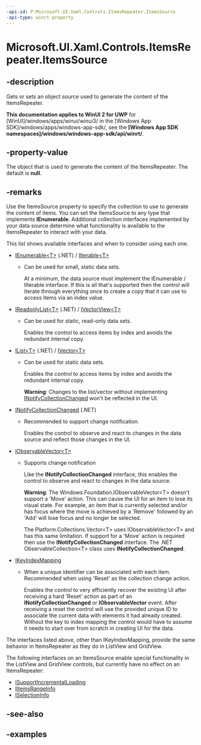 ```yaml
---
-api-id: P:Microsoft.UI.Xaml.Controls.ItemsRepeater.ItemsSource
-api-type: winrt property
---
```


# Microsoft.UI.Xaml.Controls.ItemsRepeater.ItemsSource

<!--
public object ItemsSource { get; set; }
-->

## -description

Gets or sets an object source used to generate the content of the ItemsRepeater.

**This documentation applies to WinUI 2 for UWP** for [WinUI]/windows/apps/winui/winui3/ in the [Windows App SDK]/windows/apps/windows-app-sdk/, see the **[Windows App SDK namespaces]/windows/windows-app-sdk/api/winrt/**.

## -property-value

The object that is used to generate the content of the ItemsRepeater. The default is **null**.

## -remarks

Use the ItemsSource property to specify the collection to use to generate the content of items. You can set the ItemsSource to any type that implements **IEnumerable**. Additional collection interfaces implemented by your data source determine what functionality is available to the ItemsRepeater to interact with your data.

This list shows available interfaces and when to consider using each one.

- [IEnumerable&lt;T&gt;](/dotnet/api/system.collections.generic.ienumerable-1?view=dotnet-uwp-10.0&preserve-view=true) (.NET) / [IIterable&lt;T&gt;](/uwp/api/windows.foundation.collections.iiterable_t_)

  - Can be used for small, static data sets.

    At a minimum, the data source must implement the IEnumerable / IIterable interface. If this is all that's supported then the control will iterate through everything once to create a copy that it can use to access items via an index value.

- [IReadonlyList&lt;T&gt;](/dotnet/api/system.collections.generic.ireadonlylist-1?view=dotnet-uwp-10.0&preserve-view=true) (.NET) / [IVectorView&lt;T&gt;](/uwp/api/windows.foundation.collections.ivectorview_t_)

  - Can be used for static, read-only data sets.

    Enables the control to access items by index and avoids the redundant internal copy.

- [IList&lt;T&gt;](/dotnet/api/system.collections.generic.ilist-1?view=dotnet-uwp-10.0&preserve-view=true) (.NET) / [IVector&lt;T&gt;](/uwp/api/windows.foundation.collections.ivector_t_)

  - Can be used for static data sets.

    Enables the control to access items by index and avoids the redundant internal copy.

    **Warning**:
    Changes to the list/vector without implementing [INotifyCollectionChanged](/dotnet/api/system.collections.specialized.inotifycollectionchanged?view=dotnet-uwp-10.0&preserve-view=true) won't be reflected in the UI.

- [INotifyCollectionChanged](/dotnet/api/system.collections.specialized.inotifycollectionchanged?view=dotnet-uwp-10.0&preserve-view=true) (.NET)

  - Recommended to support change notification.

    Enables the control to observe and react to changes in the data source and reflect those changes in the UI.

- [IObservableVector&lt;T&gt;](/uwp/api/windows.foundation.collections.iobservablevector_t_)

  - Supports change notification

    Like the **INotifyCollectionChanged** interface, this enables the control to observe and react to changes in the data source.

    **Warning**:
    The Windows.Foundation.IObservableVector\<T> doesn't support a 'Move' action. This can cause the UI for an item to lose its visual state.  For example, an item that is currently selected and/or has focus where the move is achieved by a 'Remove' followed by an 'Add' will lose focus and no longer be selected.

    The Platform.Collections.Vector\<T> uses IObservableVector\<T> and has this same limitation. If support for a 'Move' action is required then use the **INotifyCollectionChanged** interface.  The .NET ObservableCollection\<T> class uses **INotifyCollectionChanged**.

- [IKeyIndexMapping](ikeyindexmapping.md)

  - When a unique identifier can be associated with each item.  Recommended when using 'Reset' as the collection change action.

    Enables the control to very efficiently recover the existing UI after receiving a hard 'Reset' action as part of an **INotifyCollectionChanged** or **IObservableVector** event. After receiving a reset the control will use the provided unique ID to associate the current data with elements it had already created. Without the key to index mapping the control would have to assume it needs to start over from scratch in creating UI for the data.

The interfaces listed above, other than IKeyIndexMapping, provide the same behavior in ItemsRepeater as they do in ListView and GridView.

The following interfaces on an ItemsSource enable special functionality in the ListView and GridView controls, but currently have no effect on an ItemsRepeater:

- [ISupportIncrementalLoading](/uwp/api/windows.ui.xaml.data.isupportincrementalloading)
- [IItemsRangeInfo](/uwp/api/windows.ui.xaml.data.iitemsrangeinfo)
- [ISelectionInfo](/uwp/api/windows.ui.xaml.data.iselectioninfo)

## -see-also

## -examples

